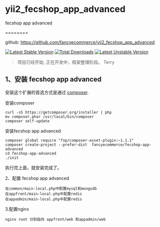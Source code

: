 # yii2_fecshop_app_advanced
fecshop app advanced

========

github: https://github.com/fancyecommerce/yii2_fecshop_app_advanced

[![Latest Stable Version](https://poser.pugx.org/fancyecommerce/fecshop-app-advanced/v/stable)](https://packagist.org/packages/fancyecommerce/fecshop-app-advanced) [![Total Downloads](https://poser.pugx.org/fancyecommerce/fecshop-app-advanced/downloads)](https://packagist.org/packages/fancyecommerce/fecshop-app-advanced) [![Latest Unstable Version](https://poser.pugx.org/fancyecommerce/fecshop-app-advanced/v/unstable)](https://packagist.org/packages/fancyecommerce/fecshop-app-advanced)


> 项目已经开始, 正在开发中，框架整理阶段。
> Terry

1、安装 fecshop app advanced
------------

安装这个扩展的首选方式是通过 [composer](http://getcomposer.org/download/).

安装composer

```
curl -sS https://getcomposer.org/installer | php  
mv composer.phar /usr/local/bin/composer 
composer self-update
```

安装fecshop app advanced

```
composer global require "fxp/composer-asset-plugin:~1.1.1"
composer create-project --prefer-dist  fancyecommerce/fecshop-app-advanced
cd fecshop-app-advanced
./init

```


执行完上面，就安装完成了。

2、配置 fecshop app advanced

```
在common/main-local.php中配置mysql和mongodb
在appfront/main-local.php中配置redis
在appadmin/main-local.php中配置redis
```

3.配置nginx

```
nginx root 分别指向 appfront/web 和appadmin/web
```
